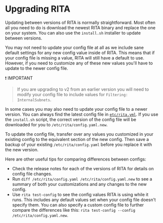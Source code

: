# Upgrading RITA

Updating between versions of RITA is normally straightforward. Most often all you need to do is download the newest RITA binary and replace the one on your system. You can also use the `install.sh` installer to update between versions.

You may not need to update your config file at all as we include sane default settings for any new config value inside of RITA. This means that if your config file is missing a value, RITA will still have a default to use. However, if you need to customize any of these new values you'll have to update to the newer config file.

:exclamation: IMPORTANT
> If you are upgrading to v2 from an earlier version you will need to modify your config file to include values for `Filtering: InternalSubnets`.

In some cases you may also need to update your config file to a newer version. You can always find the latest config file in [`etc/rita.yml`](https://github.com/activecm/rita/blob/master/etc/rita.yaml). If you use the `install.sh` script, the correct version of the config file will be downloaded for you to `/etc/rita/config.yaml.new`.

To update the config file, transfer over any values you customized in your existing config to the equivalent section of the new config. Then save a backup of your existing `/etc/rita/config.yaml` before you replace it with the new version.

Here are other useful tips for comparing differences between configs:
* Check the release notes for each of the versions of RITA for details on config file changes.
* Run `diff /etc/rita/config.yaml /etc/rita/config.yaml.new` to see a summary of both your customizations and any changes to the new config.
* Use `rita test-config` to see the config values RITA is using while it runs. This includes any default values set when your config file doesn't specify them. You can also specify a custom config file to further compare the differences like this: `rita test-config --config /etc/rita/config.yaml.new`.
